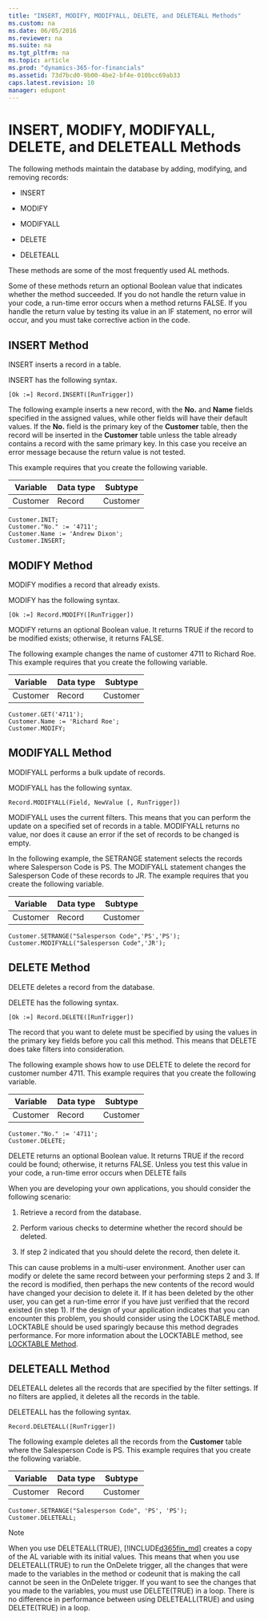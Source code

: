 ```yaml
---
title: "INSERT, MODIFY, MODIFYALL, DELETE, and DELETEALL Methods"
ms.custom: na
ms.date: 06/05/2016
ms.reviewer: na
ms.suite: na
ms.tgt_pltfrm: na
ms.topic: article
ms.prod: "dynamics-365-for-financials"
ms.assetid: 73d7bcd0-9b00-4be2-bf4e-010bcc69ab33
caps.latest.revision: 10
manager: edupont
---
```

# INSERT, MODIFY, MODIFYALL, DELETE, and DELETEALL Methods
The following methods maintain the database by adding, modifying, and removing records:  
  
-   INSERT  
  
-   MODIFY  
  
-   MODIFYALL  
  
-   DELETE  
  
-   DELETEALL  
  
 These methods are some of the most frequently used AL methods.  
  
 Some of these methods return an optional Boolean value that indicates whether the method succeeded. If you do not handle the return value in your code, a run-time error occurs when a method returns FALSE. If you handle the return value by testing its value in an IF statement, no error will occur, and you must take corrective action in the code.  
  
## INSERT Method  
 INSERT inserts a record in a table.  
  
 INSERT has the following syntax.  
  
```  
[Ok :=] Record.INSERT([RunTrigger])  
```  
  
 The following example inserts a new record, with the **No.** and **Name** fields specified in the assigned values, while other fields will have their default values. If the **No.** field is the primary key of the **Customer** table, then the record will be inserted in the **Customer** table unless the table already contains a record with the same primary key. In this case you receive an error message because the return value is not tested.  
  
 This example requires that you create the following variable.  
  
|Variable|Data type|Subtype|  
|--------------|---------------|-------------|  
|Customer|Record|Customer|  
  
```  
Customer.INIT;  
Customer."No." := '4711';  
Customer.Name := 'Andrew Dixon';  
Customer.INSERT;  
```  
  
## MODIFY Method  
 MODIFY modifies a record that already exists.  
  
 MODIFY has the following syntax.  
  
```  
[Ok :=] Record.MODIFY([RunTrigger])  
```  
  
 MODIFY returns an optional Boolean value. It returns TRUE if the record to be modified exists; otherwise, it returns FALSE.  
  
 The following example changes the name of customer 4711 to Richard Roe. This example requires that you create the following variable.  
  
|Variable|Data type|Subtype|  
|--------------|---------------|-------------|  
|Customer|Record|Customer|  
  
```  
Customer.GET('4711');  
Customer.Name := 'Richard Roe';  
Customer.MODIFY;  
```  
  
## MODIFYALL Method  
 MODIFYALL performs a bulk update of records.  
  
 MODIFYALL has the following syntax.  
  
```  
Record.MODIFYALL(Field, NewValue [, RunTrigger])  
```  
  
 MODIFYALL uses the current filters. This means that you can perform the update on a specified set of records in a table. MODIFYALL returns no value, nor does it cause an error if the set of records to be changed is empty.  
  
 In the following example, the SETRANGE statement selects the records where Salesperson Code is PS. The MODIFYALL statement changes the Salesperson Code of these records to JR. The example requires that you create the following variable.  
  
|Variable|Data type|Subtype|  
|--------------|---------------|-------------|  
|Customer|Record|Customer|  
  
```  
Customer.SETRANGE("Salesperson Code",'PS','PS');  
Customer.MODIFYALL("Salesperson Code",'JR');  
```  
  
## DELETE Method  
 DELETE deletes a record from the database.  
  
 DELETE has the following syntax.  
  
```  
[Ok :=] Record.DELETE([RunTrigger])  
```  
  
 The record that you want to delete must be specified by using the values in the primary key fields before you call this method. This means that DELETE does take filters into consideration.  
  
 The following example shows how to use DELETE to delete the record for customer number 4711. This example requires that you create the following variable.  
  
|Variable|Data type|Subtype|  
|--------------|---------------|-------------|  
|Customer|Record|Customer|  
  
```  
Customer."No." := '4711';  
Customer.DELETE;  
```  
  
 DELETE returns an optional Boolean value. It returns TRUE if the record could be found; otherwise, it returns FALSE. Unless you test this value in your code, a run-time error occurs when DELETE fails  
  
 When you are developing your own applications, you should consider the following scenario:  
  
1.  Retrieve a record from the database.  
  
2.  Perform various checks to determine whether the record should be deleted.  
  
3.  If step 2 indicated that you should delete the record, then delete it.  
  
 This can cause problems in a multi-user environment. Another user can modify or delete the same record between your performing steps 2 and 3. If the record is modified, then perhaps the new contents of the record would have changed your decision to delete it. If it has been deleted by the other user, you can get a run-time error if you have just verified that the record existed \(in step 1\). If the design of your application indicates that you can encounter this problem, you should consider using the LOCKTABLE method. LOCKTABLE should be used sparingly because this method degrades performance. For more information about the LOCKTABLE method, see [LOCKTABLE Method](devenv-LOCKTABLE-Method.md).  
  
## DELETEALL Method  
 DELETEALL deletes all the records that are specified by the filter settings. If no filters are applied, it deletes all the records in the table.  
  
 DELETEALL has the following syntax.  
  
```  
Record.DELETEALL([RunTrigger])  
```  
  
 The following example deletes all the records from the **Customer** table where the Salesperson Code is PS. This example requires that you create the following variable.  
  
|Variable|Data type|Subtype|  
|--------------|---------------|-------------|  
|Customer|Record|Customer|  
  
```  
Customer.SETRANGE("Salesperson Code", 'PS', 'PS');  
Customer.DELETEALL;  
```  
  
> [!NOTE]  
>  When you use DELETEALL\(TRUE\), [!INCLUDE[d365fin_md](../includes/d365fin_md.md)] creates a copy of the AL variable with its initial values. This means that when you use DELETEALL\(TRUE\) to run the OnDelete trigger, all the changes that were made to the variables in the method or codeunit that is making the call cannot be seen in the OnDelete trigger. If you want to see the changes that you made to the variables, you must use DELETE\(TRUE\) in a loop. There is no difference in performance between using DELETEALL\(TRUE\) and using DELETE\(TRUE\) in a loop.